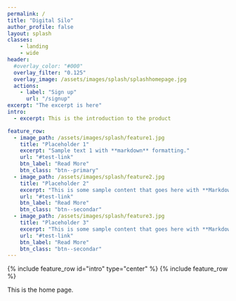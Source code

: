 ```yaml
---
permalink: /
title: "Digital Silo"
author_profile: false
layout: splash
classes:
    - landing
    - wide
header:
  #overlay_color: "#000"
  overlay_filter: "0.125"
  overlay_image: /assets/images/splash/splashhomepage.jpg
  actions:
    - label: "Sign up"
      url: "/signup"
excerpt: "The excerpt is here" 
intro:
  - excerpt: This is the introduction to the product

feature_row:
  - image_path: /assets/images/splash/feature1.jpg
    title: "Placeholder 1"
    excerpt: "Sample text 1 with **markdown** formatting."
    url: "#test-link"
    btn_label: "Read More"
    btn_class: "btn--primary"
  - image_path: /assets/images/splash/feature2.jpg
    title: "Placeholder 2"
    excerpt: "This is some sample content that goes here with **Markdown** formatting."
    url: "#test-link"
    btn_label: "Read More"
    btn_class: "btn--secondar"
  - image_path: /assets/images/splash/feature3.jpg
    title: "Placeholder 3"
    excerpt: "This is some sample content that goes here with **Markdown** formatting."
    url: "#test-link"
    btn_label: "Read More"
    btn_class: "btn--secondar"
---
```

{% include feature_row id="intro" type="center" %}
{% include feature_row %}

This is the home page.
